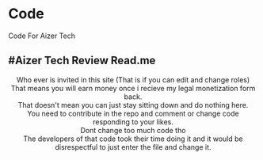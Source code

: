 # Code
Code For Aizer Tech

#Aizer Tech Review Read.me
--
<center>
  Who ever is invited in this site (That is if you can edit and change roles)
  <br>
That means you will earn money once i recieve my legal monetization form back.
  <br>
That doesn't mean you can just stay sitting down and do nothing here.
  <br>
You need to contribute in the repo and comment or change code 
responding to your likes.
  <br>
Dont change too much code tho
<br>
The developers of that code took their time doing it and it would be disrespectful to just enter the file
and change it.
</center>
